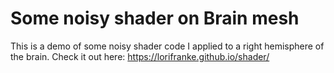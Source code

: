 # Some noisy shader on Brain mesh

This is a demo of some noisy shader code I applied to a right hemisphere of the brain. Check it out here: https://lorifranke.github.io/shader/
